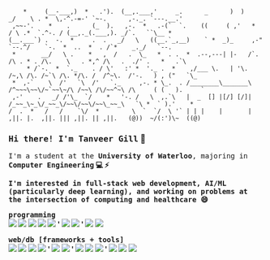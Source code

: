         *     (__-___,)  *   .').  (__,.___,'     _.      _      )  )      _/    \ . *  \,-^.-=-' `~-.      ,-._. `---.__.'
     ,~~-'.    *    .      (_  ).   ,-.  *   .-(`  `.    ((     ( ,'   *  / \ .*  `.^-. / (__,._(.___,). _/`.   ``\__ *
    (__.___`) .  -.  *     .  .   _/   \   ((__.`_,__)    ` *  _)_     ,-"   `--.^/    `-.  *  ..  *  . /`*    _._/   `--.
     *       __/   \ .    *   ,  /   .  \_   *  . .  *  .--,---| |-   /`. /\ . * . /\.    \   . *,^ /\   .  ./' .   *   .`\
         * /`-.  *  `._    . / \'   :' *  '._ .  *    ,/___ \.   | '\.   /~,\ /\. /~`\ /\. */\. /  /^~\.  /'-.   ) , ("   `\_ 
     *  ,-`    \  /'   `\  /'   `._     ,-. * \_.  . /________\_______\ /^~~~\~~\/~`~~\~/\ /~~\ /\/~~^~\ /\     ( (   ).     `
     ,-'    .   _/ /'\_  `/    *   '-. /   \  ,.`\   |  _  [] |[/] [/]| /_~~_\~_\/_~~_\/~~\/~~\/~~\_~~_\   `\ *  ` ).'    *   
    /  .  *   /   /    `\/  *         \  `  `/  \ '` | | |    |       |  ,||. |.  ,||. ||| ,||. || ,||.   (@))  ~/(:')\~  ((@)
 
<h3><samp>Hi there! I'm <a href="https://tanveergill.me" style="text-decoration: none">Tanveer Gill</a></samp> 👋</h3>
<p><samp>I'm a student at the <b>University of Waterloo</b>, majoring in <b>Computer Engineering<b></samp> 💻 ⚡️</p>
<p style="font-size:"0.5em";"><samp>I'm interested in full-stack web development, AI/ML (particularly deep learning), and working on problems at the intersection of computing and healthcare 😄</samp></p>

<p><samp>programming</samp><br>
	<img src="https://img.shields.io/badge/-C-A8B9CC?logo=c&logoColor=white">
	<img src="https://img.shields.io/badge/-C++-00599C?logo=cplusplus&logoColor=white">
	<img src="https://img.shields.io/badge/-Java-ED8B00?logoColor=white">
	<img src="https://img.shields.io/badge/-Python-3776AB?logo=python&logoColor=white">
	<img src="https://img.shields.io/badge/-JavaScript-F7DF1E?logo=javascript&logoColor=white">
	'
	<img src="https://img.shields.io/badge/-HTML5-E34F26?logo=html5&logoColor=white">
	<img src="https://img.shields.io/badge/-CSS3-1572B6?logo=css3&logoColor=white">
	'
	<img src="https://img.shields.io/badge/-Bash-4EAA25?logo=gnubash&logoColor=white">
	<img src="https://img.shields.io/badge/-git-F05032?logo=git&logoColor=white">
</p>
<p><samp>web/db [frameworks + tools]</samp><br>
	<img src="https://img.shields.io/badge/-React.js-61DAFB?logo=react&logoColor=white">
	<img src="https://img.shields.io/badge/-Node.js-339933?logo=node.js&logoColor=white">
	<img src="https://img.shields.io/badge/-Express.js-000000?logo=express&logoColor=white">
	<img src="https://img.shields.io/badge/-Flask-000000?logo=flask&logoColor=white">
	'
	<img src="https://img.shields.io/badge/-TailwindCSS-06B6D4?logo=tailwindcss&logoColor=white">
	<img src="https://img.shields.io/badge/-MaterialUI-007FFF?logo=mui&logoColor=white">
	'
	<img src="https://img.shields.io/badge/-SQLite-003B57?logo=sqlite&logoColor=white">
	<img src="https://img.shields.io/badge/-MySQL-4479A1?logo=mysql&logoColor=white">
	<img src="https://img.shields.io/badge/-MongoDB-47A248?logo=mongodb&logoColor=white">
	'
	<img src="https://img.shields.io/badge/-Chart.js-FF6384?logo=chart.js&logoColor=white">
	<img src="https://img.shields.io/badge/-Insomnia-4000BF?logo=insomnia&logoColor=white">
	<img src="https://img.shields.io/badge/-Postman-FF6C37?logo=postman&logoColor=white">
</p>
